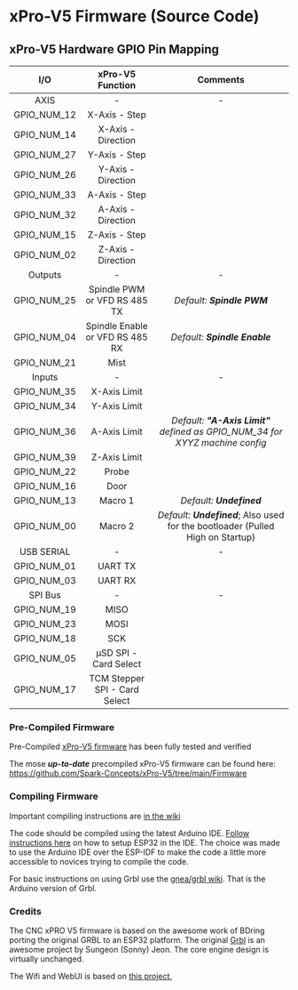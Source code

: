 # xPro-V5 Firmware (Source Code)

## xPro-V5 Hardware GPIO Pin Mapping
| I/O | xPro-V5 Function | Comments |
| :---------------: | :---------------: | :---------------: |
| AXIS | - | - |
| GPIO_NUM_12 |  X-Axis - Step |  |
| GPIO_NUM_14 |  X-Axis - Direction |  |
| GPIO_NUM_27 |  Y-Axis - Step |  |
| GPIO_NUM_26 |  Y-Axis - Direction |  |
| GPIO_NUM_33 |  A-Axis - Step |  |
| GPIO_NUM_32 |  A-Axis - Direction |  |
| GPIO_NUM_15 |  Z-Axis - Step |  |
| GPIO_NUM_02 |  Z-Axis - Direction |  |
| Outputs | - | - |
| GPIO_NUM_25 |  Spindle PWM or VFD RS 485 TX | _Default: **Spindle PWM**_ |
| GPIO_NUM_04 |  Spindle Enable or VFD RS 485 RX | _Default: **Spindle Enable**_ |
| GPIO_NUM_21 |  Mist |  |
| Inputs | - | - |
| GPIO_NUM_35 |  X-Axis Limit |  |
| GPIO_NUM_34 |  Y-Axis Limit |  |
| GPIO_NUM_36 |  A-Axis Limit | _Default: **"A-Axis Limit"** defined as GPIO_NUM_34 for XYYZ machine config_ |
| GPIO_NUM_39 |  Z-Axis Limit |  |
| GPIO_NUM_22 |  Probe |  |
| GPIO_NUM_16 |  Door |  |
| GPIO_NUM_13 |  Macro 1 | _Default: **Undefined**_ |
| GPIO_NUM_00 |  Macro 2 | _Default: **Undefined**_; Also used for the bootloader (Pulled High on Startup) |
| USB SERIAL | - | - |
| GPIO_NUM_01 |  UART TX |  |
| GPIO_NUM_03 |  UART RX |  |
| SPI Bus | - | - |
| GPIO_NUM_19 |  MISO |  |
| GPIO_NUM_23 |  MOSI |  |
| GPIO_NUM_18 |  SCK |  |
| GPIO_NUM_05 |  µSD SPI - Card Select |  |
| GPIO_NUM_17 |  TCM Stepper SPI - Card Select |  |

### Pre-Compiled Firmware

Pre-Compiled [xPro-V5 firmware](https://github.com/Spark-Concepts/xPro-V5/wiki/Checking_firmware_and_upgrading#precompiled-firmware) has been fully tested and verified

The mose ***up-to-date*** precompiled xPro-V5 firmware can be found here: https://github.com/Spark-Concepts/xPro-V5/tree/main/Firmware

### Compiling Firmware

Important compiling instructions are [in the wiki](https://github.com/bdring/Grbl_Esp32/wiki/Compiling-with-Arduino-IDE#compiling-firmware)

The code should be compiled using the latest Arduino IDE. [Follow instructions here](https://github.com/espressif/arduino-esp32) on how to setup ESP32 in the IDE. The choice was made to use the Arduino IDE over the ESP-IDF to make the code a little more accessible to novices trying to compile the code.

For basic instructions on using Grbl use the [gnea/grbl wiki](https://github.com/gnea/grbl/wiki). That is the Arduino version of Grbl.

### Credits

The CNC xPRO V5 firmware is based on the awesome work of BDring porting the original GRBL to an ESP32 platform.  The original [Grbl](https://github.com/gnea/grbl) is an awesome project by Sungeon (Sonny) Jeon. The core engine design is virtually unchanged.

The Wifi and WebUI is based on [this project.](https://github.com/luc-github/ESP3D-WEBUI)  

